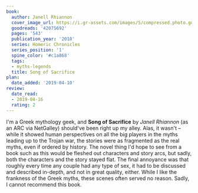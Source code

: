```yaml
---
book:
  author: Janell Rhiannon
  cover_image_url: https://i.gr-assets.com/images/S/compressed.photo.goodreads.com/books/1538446870l/42075692._SX98_.jpg
  goodreads: '42075692'
  pages: '543'
  publication_year: '2018'
  series: Homeric Chronicles
  series_position: '1'
  spine_color: '#c1a868'
  tags:
  - myths-legends
  title: Song of Sacrifice
plan:
  date_added: '2019-04-10'
review:
  date_read:
  - 2019-04-16
  rating: 2
---
```


I'm a Greek mythology geek, and **Song of Sacrifice** by *Janell Rhiannon* (as an ARC via NetGalley) should've been right up my alley. Alas, it wasn't – while it showed human perspectives on all the big players in the myths leading up to the Trojan war, the stories were as fragmented as the real myths, even if ordered by history. The novel thing I'd hope to see from a book such as this would be fleshed out characters and story arcs, but sadly, both the characters and the story stayed flat. The final annoyance was that roughly every time any couple had any type of sex, it had to be discussed and described in-depth, and not in great quality, either. While I like the frankness of the Greek myths, these scenes often served no reason. Sadly, I cannot recommend this book.

